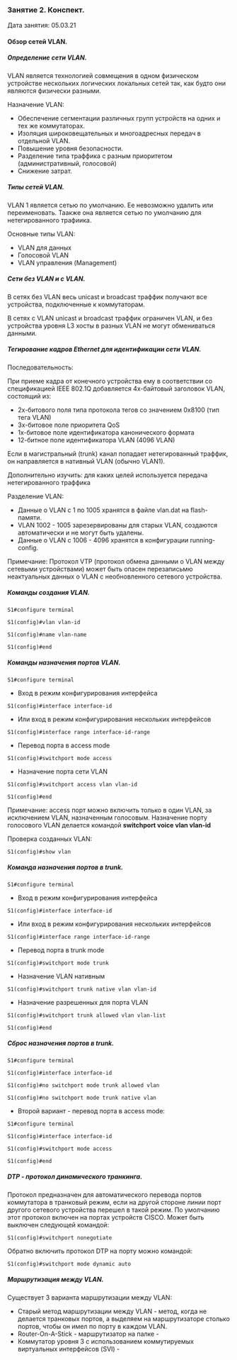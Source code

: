### Занятие 2. Конспект.

Дата занятия: 05.03.21

#### Обзор сетей VLAN.

##### Определение сети VLAN.

VLAN является технологией совмещения в одном физическом устройстве нескольких логических локальных сетей так, как будто они являются физически разными.

Назначение VLAN:
- Обеспечение сегментации различных групп устройств на одних и тех же коммутаторах.
- Изоляция широковещательных и многоадресных передач в отдельной VLAN.
- Повышение уровня безопасности.
- Разделение типа траффика с разным приоритетом (административный, голосовой)
- Снижение затрат.

##### Типы сетей VLAN.

VLAN 1 является сетью по умолчанию. Ее невозможно удалить или переименовать. Таакже она является сетью по умолчанию для нетегированного трафиика.

Основные типы VLAN:

- VLAN для данных
- Голосовой VLAN
- VLAN управления (Management) 

##### Сети без VLAN и с VLAN.

В сетях без VLAN весь unicast и broadcast траффик получают все устройства, подключенные к коммутаторам.

В сетях с VLAN unicast и broadcast траффик ограничен VLAN, и без устройства уровня L3 хосты в разных VLAN не могут обмениваться данными.

##### Тегирование кадров Ethernet для идентификации сети VLAN.

Последовательность:

При приеме кадра от конечного устройства ему в соответствии со спецификацией IEEE 802.1Q добавляется 4х-байтовый заголовок VLAN, состоящий из:
- 2х-битового поля типа протокола тегов со значением 0x8100 (тип тега VLAN)
- 3х-битовое поле приоритета QoS
- 1х-битовое поле идентификатора канонического формата
- 12-битное поле идентификатора VLAN (4096 VLAN) 

Если в магистральный (trunk) канал попадает нетегированный траффик, он направляется в нативный VLAN (обычно VLAN1). 

Дополнительно изучить: для каких целей используется передача нетегированного траффика

Разделение VLAN:
- Данные о VLAN с 1 по 1005 хранятся в файле vlan.dat на flash-памяти.
- VLAN 1002 - 1005 зарезервированы для старых VLAN, создаются автоматически и не могут быть удалены.
- Данные о VLAN с 1006 - 4096 хранятся в конфигурации running-config.

Примечание: Протокол VTP (протокол обмена данными о VLAN между сетевыми устройствами) может быть опасен перезаписьмю неактуальных данных о VLAN с необновленного сетевого устройства.

##### Команды создания VLAN.

`S1#configure terminal`

`S1(config)#vlan vlan-id`

`S1(config)#name vlan-name`

`S1(config)#end`

##### Команды назначения портов VLAN.

`S1#configure terminal`

- Вход в режим конфигурирования интерфейса

`S1(config)#interface interface-id`

- Или вход в режим конфигурирования нескольких интерфейсов

`S1(config)#interface range interface-id-range`

- Перевод порта в access mode

`S1(config)#switchport mode access`

- Назначение порта сети VLAN

`S1(config)#switchport access vlan vlan-id`

`S1(config)#end`

Примечание: access порт можно включить только в один VLAN, за исключением VLAN, назначенным голосовым. Назначение порту голосового VLAN делается командой **switchport voice vlan vlan-id**

Проверка созданных VLAN:

`S1(config)#show vlan`

##### Команда назначения портов в trunk.

`S1#configure terminal`

- Вход в режим конфигурирования интерфейса

`S1(config)#interface interface-id`

- Или вход в режим конфигурирования нескольких интерфейсов

`S1(config)#interface range interface-id-range`

- Перевод порта в trunk mode

`S1(config)#switchport mode trunk`

- Назначение VLAN нативным

`S1(config)#switchport trunk native vlan vlan-id`

- Назначение разрешенных для порта VLAN

`S1(config)#switchport trunk allowed vlan vlan-list`

`S1(config)#end`

##### Сброс назначения портов в trunk.

`S1#configure terminal`

`S1(config)#interface interface-id`

`S1(config)#no switchport mode trunk allowed vlan`

`S1(config)#no switchport mode trunk native vlan`

- Второй вариант - перевод порта в access mode:

`S1#configure terminal`

`S1(config)#interface interface-id`

`S1(config)#switchport mode access`

`S1(config)#end`

##### DTP - протокол динамического транкинга.

Протокол предназначен для автоматического перевода портов коммутатора в транковый режим, если на другой стороне линии порт другого сетевого устройства перешел в такой режим.
По умолчанию этот протокол включен на портах устройств CISCO. Может быть выключен следующей командой: 

`S1(config)#switchport nonegotiate`

Обратно включить протокол DTP на порту можно командой:

`S1(config)#switchport mode dynamic auto`

##### Маршрутизация между VLAN.

Существует 3 варианта маршрутизации между VLAN:

- Старый метод маршрутизации между VLAN - метод, когда не делается транковых портов, а выделяем на маршрутизаторе столько портов, чтобы он имел по порту в каждом VLAN.
- Router-On-A-Stick - маршрутизатор на палке - 
- Коммутатор уровня 3 с использованием коммутируемых виртуальных интерфейсов (SVI) -

